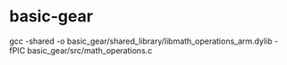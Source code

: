 # basic-gear

gcc -shared -o basic_gear/shared_library/libmath_operations_arm.dylib -fPIC basic_gear/src/math_operations.c
